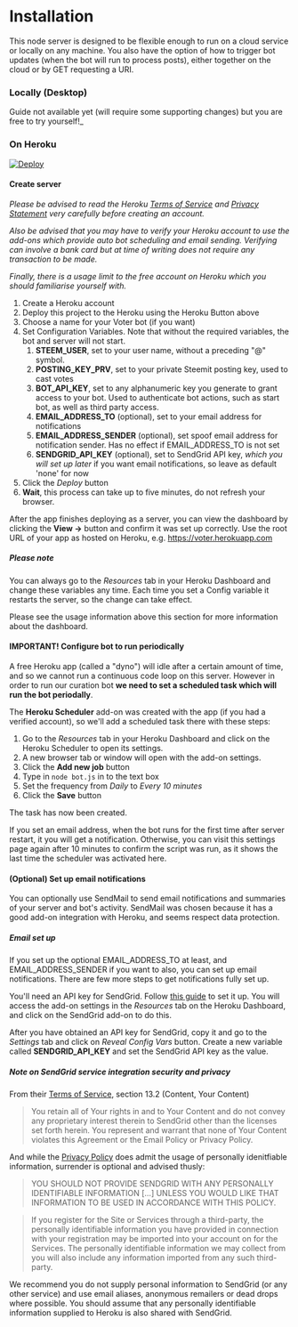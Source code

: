 # Installation

This node server is designed to be flexible enough to run on a cloud service or locally on any machine. You also have the option of how to trigger bot updates (when the bot will run to process posts), either together on the cloud or by GET requesting a URI.

### Locally (Desktop)

Guide not available yet (will require some supporting changes) but you are free to try yourself!_

### On Heroku

[![Deploy](https://www.herokucdn.com/deploy/button.png)](https://heroku.com/deploy?template=https://github.com/evm2p/steem-fossbot-voter)

#### Create server

_Please be advised to read the Heroku [Terms of Service](https://www.heroku.com/policy/tos) and [Privacy Statement](https://www.heroku.com/policy/privacy) very carefully before creating an account._

_Also be advised that you may have to verify your Heroku account to use the add-ons which provide auto bot scheduling and email sending. Verifying can involve a bank card but at time of writing does not require any transaction to be made._

_Finally, there is a usage limit to the free account on Heroku which you should familiarise yourself with._

1. Create a Heroku account
2. Deploy this project to the Heroku using the Heroku Button above
3. Choose a name for your Voter bot (if you want)
4. Set Configuration Variables. Note that without the required variables, the bot and server will not start.
	1. **STEEM_USER**, set to your user name, without a preceding "@" symbol.
	2. **POSTING_KEY_PRV**, set to your private Steemit posting key, used to cast votes
	3. **BOT_API_KEY**, set to any alphanumeric key you generate to grant access to your bot. Used to authenticate bot actions, such as start bot, as well as third party access.
	4. **EMAIL_ADDRESS_TO** (optional), set to your email address for notifications
	5. **EMAIL_ADDRESS_SENDER** (optional), set spoof email address for notification sender. Has no effect if EMAIL_ADDRESS_TO is not set
	6. **SENDGRID_API_KEY** (optional), set to SendGrid API key, _which you will set up later_ if you want email notifications, so leave as default 'none' for now
5. Click the _Deploy_ button
6. **Wait**, this process can take up to five minutes, do not refresh your browser.

After the app finishes deploying as a server, you can view the dashboard by clicking the **View ->** button and confirm it was set up correctly. Use the root URL of your app as hosted on Heroku, e.g. https://voter.herokuapp.com

##### Please note

You can always go to the _Resources_ tab in your Heroku Dashboard and change these variables any time. Each time you set a Config variable it restarts the server, so the change can take effect.

Please see the usage information above this section for more information about the dashboard.

#### IMPORTANT! Configure bot to run periodically

A free Heroku app (called a "dyno") will idle after a certain amount of time, and so we cannot run a continuous code loop on this server. However in order to run our curation bot **we need to set a scheduled task which will run the bot periodally**.

The **Heroku Scheduler** add-on was created with the app (if you had a verified account), so we'll add a scheduled task there with these steps:

1. Go to the _Resources_ tab in your Heroku Dashboard and click on the Heroku Scheduler to open its settings.
2. A new browser tab or window will open with the add-on settings.
3. Click the **Add new job** button
4. Type in ```node bot.js``` in to the text box
5. Set the frequency from _Daily_ to _Every 10 minutes_
6. Click the **Save** button

The task has now been created.

If you set an email address, when the bot runs for the first time after server restart, it you will get a notification. Otherwise, you can visit this settings page again after 10 minutes to confirm the script was run, as it shows the last time the scheduler was activated here.

#### (Optional) Set up email notifications

You can optionally use SendMail to send email notifications and summaries of your server and bot's activity. SendMail was chosen because it has a good add-on integration with Heroku, and seems respect data protection.

##### Email set up

If you set up the optional EMAIL_ADDRESS_TO at least, and EMAIL_ADDRESS_SENDER if you want to also, you can set up email notifications. There are few more steps to get notifications fully set up.

You'll need an API key for SendGrid. Follow [this guide](https://devcenter.heroku.com/articles/sendgrid#obtaining-an-api-key) to set it up. You will access the add-on settings in the _Resources_ tab on the Heroku Dashboard, and click on the SendGrid add-on to do this.

After you have obtained an API key for SendGrid, copy it and go to the _Settings_ tab and click on _Reveal Config Vars_ button. Create a new variable called **SENDGRID_API_KEY** and set the SendGrid API key as the value.

##### Note on SendGrid service integration security and privacy

From their [Terms of Service](https://sendgrid.com/policies/tos/), section 13.2 (Content, Your Content)

> You retain all of Your rights in and to Your Content and do not convey any proprietary interest therein to SendGrid other than the licenses set forth herein.  You represent and warrant that none of Your Content violates this Agreement or the Email Policy or Privacy Policy.

And while the [Privacy Policy](https://sendgrid.com/policies/privacy/) does admit the usage of personally idenitfiable information, surrender is optional and advised thusly:

> YOU SHOULD NOT PROVIDE SENDGRID WITH ANY PERSONALLY IDENTIFIABLE INFORMATION [...] UNLESS YOU WOULD LIKE THAT INFORMATION TO BE USED IN ACCORDANCE WITH THIS POLICY.

> If you register for the Site or Services through a third-party, the personally identifiable information you have provided in connection with your registration may be imported into your account on for the Services. The personally identifiable information we may collect from you will also include any information imported from any such third-party.

We recommend you do not supply personal information to SendGrid (or any other service) and use email aliases, anonymous remailers or dead drops where possible. You should assume that any personally identifiable information supplied to Heroku is also shared with SendGrid.